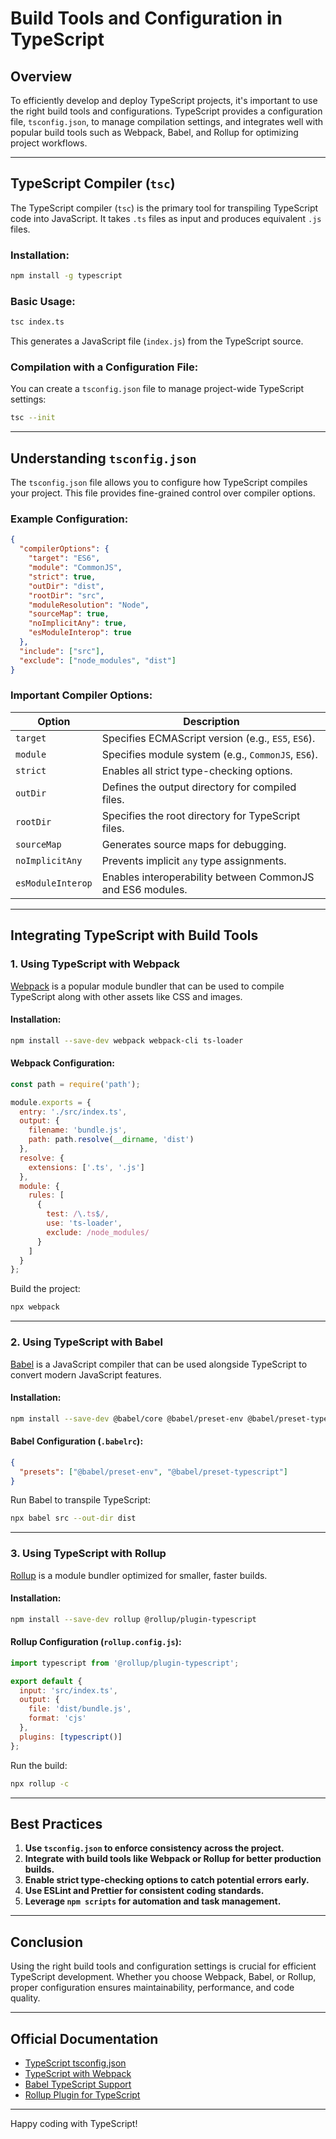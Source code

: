 # Build Tools and Configuration in TypeScript

## Overview

To efficiently develop and deploy TypeScript projects, it's important to use the right build tools and configurations. TypeScript provides a configuration file, `tsconfig.json`, to manage compilation settings, and integrates well with popular build tools such as Webpack, Babel, and Rollup for optimizing project workflows.

---

## TypeScript Compiler (`tsc`)

The TypeScript compiler (`tsc`) is the primary tool for transpiling TypeScript code into JavaScript. It takes `.ts` files as input and produces equivalent `.js` files.

### Installation:

```bash
npm install -g typescript
```

### Basic Usage:

```bash
tsc index.ts
```

This generates a JavaScript file (`index.js`) from the TypeScript source.

### Compilation with a Configuration File:

You can create a `tsconfig.json` file to manage project-wide TypeScript settings:

```bash
tsc --init
```

---

## Understanding `tsconfig.json`

The `tsconfig.json` file allows you to configure how TypeScript compiles your project. This file provides fine-grained control over compiler options.

### Example Configuration:

```json
{
  "compilerOptions": {
    "target": "ES6",
    "module": "CommonJS",
    "strict": true,
    "outDir": "dist",
    "rootDir": "src",
    "moduleResolution": "Node",
    "sourceMap": true,
    "noImplicitAny": true,
    "esModuleInterop": true
  },
  "include": ["src"],
  "exclude": ["node_modules", "dist"]
}
```

### Important Compiler Options:

| Option            | Description                                        |
|------------------|--------------------------------------------------|
| `target`          | Specifies ECMAScript version (e.g., `ES5`, `ES6`). |
| `module`          | Specifies module system (e.g., `CommonJS`, `ES6`).|
| `strict`          | Enables all strict type-checking options.         |
| `outDir`          | Defines the output directory for compiled files.  |
| `rootDir`         | Specifies the root directory for TypeScript files.|
| `sourceMap`       | Generates source maps for debugging.               |
| `noImplicitAny`   | Prevents implicit `any` type assignments.           |
| `esModuleInterop` | Enables interoperability between CommonJS and ES6 modules.|

---

## Integrating TypeScript with Build Tools

### 1. Using TypeScript with Webpack

[Webpack](https://webpack.js.org/) is a popular module bundler that can be used to compile TypeScript along with other assets like CSS and images.

#### Installation:

```bash
npm install --save-dev webpack webpack-cli ts-loader
```

#### Webpack Configuration:

```javascript
const path = require('path');

module.exports = {
  entry: './src/index.ts',
  output: {
    filename: 'bundle.js',
    path: path.resolve(__dirname, 'dist')
  },
  resolve: {
    extensions: ['.ts', '.js']
  },
  module: {
    rules: [
      {
        test: /\.ts$/,
        use: 'ts-loader',
        exclude: /node_modules/
      }
    ]
  }
};
```

Build the project:

```bash
npx webpack
```

---

### 2. Using TypeScript with Babel

[Babel](https://babeljs.io/) is a JavaScript compiler that can be used alongside TypeScript to convert modern JavaScript features.

#### Installation:

```bash
npm install --save-dev @babel/core @babel/preset-env @babel/preset-typescript
```

#### Babel Configuration (`.babelrc`):

```json
{
  "presets": ["@babel/preset-env", "@babel/preset-typescript"]
}
```

Run Babel to transpile TypeScript:

```bash
npx babel src --out-dir dist
```

---

### 3. Using TypeScript with Rollup

[Rollup](https://rollupjs.org/) is a module bundler optimized for smaller, faster builds.

#### Installation:

```bash
npm install --save-dev rollup @rollup/plugin-typescript
```

#### Rollup Configuration (`rollup.config.js`):

```javascript
import typescript from '@rollup/plugin-typescript';

export default {
  input: 'src/index.ts',
  output: {
    file: 'dist/bundle.js',
    format: 'cjs'
  },
  plugins: [typescript()]
};
```

Run the build:

```bash
npx rollup -c
```

---

## Best Practices

1. **Use `tsconfig.json` to enforce consistency across the project.**
2. **Integrate with build tools like Webpack or Rollup for better production builds.**
3. **Enable strict type-checking options to catch potential errors early.**
4. **Use ESLint and Prettier for consistent coding standards.**
5. **Leverage `npm scripts` for automation and task management.**

---

## Conclusion

Using the right build tools and configuration settings is crucial for efficient TypeScript development. Whether you choose Webpack, Babel, or Rollup, proper configuration ensures maintainability, performance, and code quality.

---

## Official Documentation

- [TypeScript tsconfig.json](https://www.typescriptlang.org/tsconfig)
- [TypeScript with Webpack](https://webpack.js.org/guides/typescript/)
- [Babel TypeScript Support](https://babeljs.io/docs/en/babel-preset-typescript)
- [Rollup Plugin for TypeScript](https://github.com/rollup/plugins/tree/master/packages/typescript)

---

Happy coding with TypeScript!

